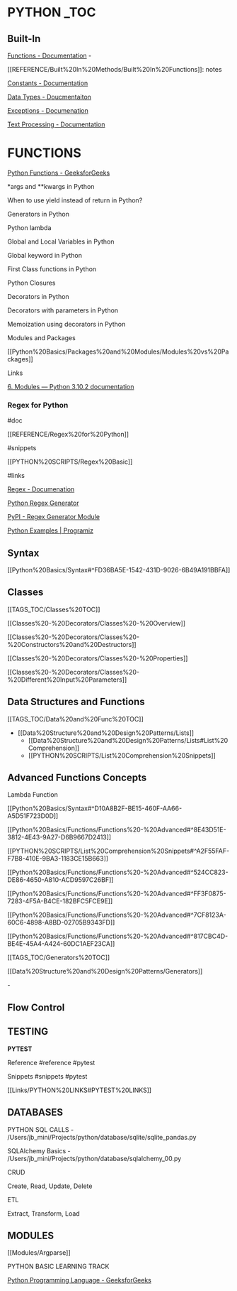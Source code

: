 # PYTHON _TOC

## Built-In

[Functions - Documentation](https://docs.python.org/3/library/constants.html) - 

[[REFERENCE/Built%20In%20Methods/Built%20In%20Functions]]: notes

[Constants - Documentation](https://docs.python.org/3/library/constants.html)

[Data Types - Doucmentaiton](https://docs.python.org/3/library/stdtypes.html)

[Exceptions - Documenation](https://docs.python.org/3/library/stdtypes.html)

[Text Processing - Documentation](https://docs.python.org/3/library/text.html)

# FUNCTIONS

[Python Functions - GeeksforGeeks](https://www.geeksforgeeks.org/python-functions/?ref=lbp)

*args and **kwargs in Python

When to use yield instead of return in Python?

Generators in Python

Python lambda

Global and Local Variables in Python

Global keyword in Python

First Class functions in Python

Python Closures

Decorators in Python

Decorators with parameters in Python

Memoization using decorators in Python

Modules and Packages

   [[Python%20Basics/Packages%20and%20Modules/Modules%20vs%20Packages]]

   Links

[6. Modules — Python 3.10.2 documentation](https://docs.python.org/3/tutorial/modules.html)

### Regex for Python

   \#doc

   [[REFERENCE/Regex%20for%20Python]]

   \#snippets

   [[PYTHON%20SCRIPTS/Regex%20Basic]]

   \#links

   [Regex - Documenation](https://docs.python.org/3/library/re.html)

   [Python Regex Generator](https://pythex.org/)

   [PyPI - Regex Generator Module](https://pypi.org/project/regex-generator-lib/)

[Python Examples | Programiz](https://www.programiz.com/python-programming/examples)

## Syntax

[[Python%20Basics/Syntax#^FD36BA5E-1542-431D-9026-6B49A191BBFA]]

## Classes

[[TAGS_TOC/Classes%20TOC]]

[[Classes%20-%20Decorators/Classes%20-%20Overview]]

   [[Classes%20-%20Decorators/Classes%20-%20Constructors%20and%20Destructors]]

   [[Classes%20-%20Decorators/Classes%20-%20Properties]]

[[Classes%20-%20Decorators/Classes%20-%20Different%20Input%20Parameters]]

## Data Structures and Functions

[[TAGS_TOC/Data%20and%20Func%20TOC]]

   - [[Data%20Structure%20and%20Design%20Patterns/Lists]]
      - [[Data%20Structure%20and%20Design%20Patterns/Lists#List%20Comprehension]]
      - [[PYTHON%20SCRIPTS/List%20Comprehension%20Snippets]]

## Advanced Functions Concepts

Lambda Function

   [[Python%20Basics/Syntax#^D10A8B2F-BE15-460F-AA66-A5D51F723D0D]]

   [[Python%20Basics/Functions/Functions%20-%20Advanced#^8E43D51E-3812-4E43-9A27-D6B9667D2413]]

   [[PYTHON%20SCRIPTS/List%20Comprehension%20Snippets#^A2F55FAF-F7B8-410E-9BA3-1183CE15B663]]

   [[Python%20Basics/Functions/Functions%20-%20Advanced#^524CC823-DE86-4650-A810-ACD9597C26BF]]

   [[Python%20Basics/Functions/Functions%20-%20Advanced#^FF3F0875-7283-4F5A-B4CE-182BFC5FCE9E]]

   [[Python%20Basics/Functions/Functions%20-%20Advanced#^7CF8123A-60C6-4898-A8BD-02705B9343FD]]

   [[Python%20Basics/Functions/Functions%20-%20Advanced#^817CBC4D-BE4E-45A4-A424-60DC1AEF23CA]]

[[TAGS_TOC/Generators%20TOC]]

[[Data%20Structure%20and%20Design%20Patterns/Generators]]

   \-

## Flow Control

## TESTING

**PYTEST**

   Reference #reference #pytest

   Snippets #snippets #pytest

   [[Links/PYTHON%20LINKS#PYTEST%20LINKS]]

## DATABASES

PYTHON SQL CALLS - /Users/jb_mini/Projects/python/database/sqlite/sqlite_pandas.py

SQLAlchemy Basics - /Users/jb_mini/Projects/python/database/sqlalchemy_00.py

CRUD

Create, Read, Update, Delete

ETL

Extract, Transform, Load

## MODULES

[[Modules/Argparse]]

PYTHON BASIC LEARNING TRACK

[Python Programming Language - GeeksforGeeks](https://www.geeksforgeeks.org/python-programming-language/?ref=shm)

